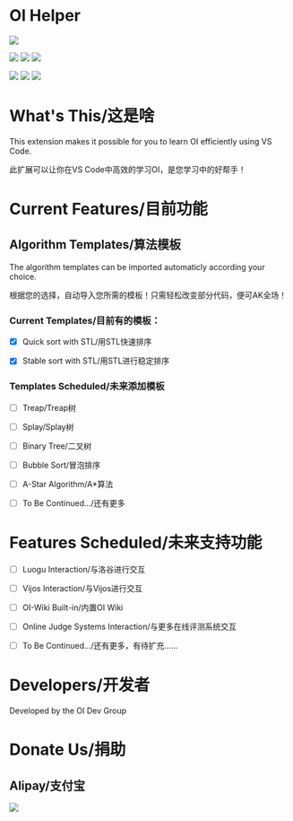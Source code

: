 # OI Helper

![](https://i.loli.net/2020/07/28/m1Y98c7l4Xw3nBZ.png)

![](https://img.shields.io/github/languages/count/oi-dev-group/OI-Helper?style=for-the-badge) ![](https://img.shields.io/github/languages/top/oi-dev-group/OI-Helper?style=for-the-badge) ![](https://img.shields.io/github/license/oi-dev-group/OI-helper?style=for-the-badge) 

![](https://img.shields.io/github/followers/oi-dev-group?style=social) ![](https://img.shields.io/github/forks/oi-dev-group/OI-Helper?style=social) ![](https://img.shields.io/github/stars/oi-dev-group/OI-Helper?style=social) 

# What's This/这是啥

This extension makes it possible for you to learn OI efficiently using VS Code.

此扩展可以让你在VS Code中高效的学习OI，是您学习中的好帮手！

# Current Features/目前功能

## Algorithm Templates/算法模板

The algorithm templates can be imported automaticly according your choice.

根据您的选择，自动导入您所需的模板！只需轻松改变部分代码，便可AK全场！

### Current Templates/目前有的模板：

- [x] Quick sort with STL/用STL快速排序

- [x] Stable sort with STL/用STL进行稳定排序

### Templates Scheduled/未来添加模板

- [ ] Treap/Treap树

- [ ] Splay/Splay树

- [ ] Binary Tree/二叉树

- [ ] Bubble Sort/冒泡排序

- [ ] A-Star Algorithm/A*算法

- [ ] To Be Continued.../还有更多

# Features Scheduled/未来支持功能

- [ ] Luogu Interaction/与洛谷进行交互

- [ ] Vijos Interaction/与Vijos进行交互

- [ ] OI-Wiki Built-in/内置OI Wiki

- [ ] Online Judge Systems Interaction/与更多在线评测系统交互

- [ ] To Be Continued.../还有更多，有待扩充……

# Developers/开发者

Developed by the OI Dev Group

# Donate Us/捐助

## Alipay/支付宝
![](https://www.liziheng.ac.cn/medias/reward/alipay.jpg)
